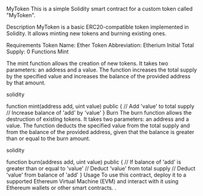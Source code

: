 MyToken
This is a simple Solidity smart contract for a custom token called "MyToken".

Description
MyToken is a basic ERC20-compatible token implemented in Solidity. It allows minting new tokens and burning existing ones.


Requirements
Token Name: Ether
Token Abbreviation: Etherium
Initial Total Supply: 0
Functions
Mint

The mint function allows the creation of new tokens. It takes two parameters: an address and a value. The function increases the total supply by the specified value and increases the balance of the provided address by that amount.

solidity

function mint(address add, uint value) public {
    // Add 'value' to total supply
    // Increase balance of 'add' by 'value'
}
Burn
The burn function allows the destruction of existing tokens. It takes two parameters: an address and a value. The function deducts the specified value from the total supply and from the balance of the provided address, given that the balance is greater than or equal to the burn amount.

solidity

function burn(address add, uint value) public {
    // If balance of 'add' is greater than or equal to 'value'
    // Deduct 'value' from total supply
    // Deduct 'value' from balance of 'add'
}
Usage
To use this contract, deploy it to a supported Ethereum Virtual Machine (EVM) and interact with it using Ethereum wallets or other smart contracts.
.
